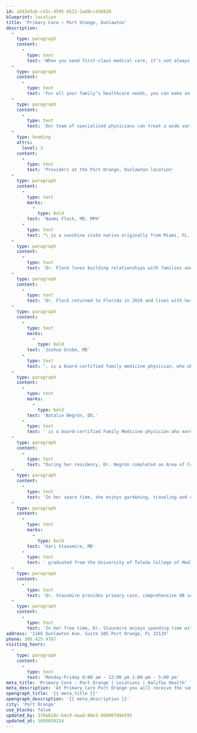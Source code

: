 ```yaml
---
id: a562e5ab-c41c-4595-8521-1ad8cc436620
blueprint: location
title: 'Primary Care – Port Orange, Dunlawton'
description:
  -
    type: paragraph
    content:
      -
        type: text
        text: 'When you need first-class medical care, it’s not always convenient to drive to Halifax Health in Daytona Beach. At Halifax Health – Primary Care Port Orange you will receive the same medical expertise you and your family have come to expect from Halifax Health at a facility conveniently located in your neighborhood.'
  -
    type: paragraph
    content:
      -
        type: text
        text: 'For all your family’s healthcare needs, you can make an appointment and be seen by a primary care physician. Take advantage of timely and convenient family care without compromising your standards.'
  -
    type: paragraph
    content:
      -
        type: text
        text: 'Our team of specialized physicians can treat a wide variety of common conditions and illnesses, as well as provide routine vaccinations. Schedule an appointment today!'
  -
    type: heading
    attrs:
      level: 3
    content:
      -
        type: text
        text: 'Providers at the Port Orange, Dunlawton location'
  -
    type: paragraph
    content:
      -
        type: text
        marks:
          -
            type: bold
        text: 'Naomi Flock, MD, MPH'
      -
        type: text
        text: "\_is a sunshine state native originally from Miami, FL. She earned her bachelor’s degree in biology from Florida State University and continued her studies at Florida State University College of Medicine. Dr. Flock earned her master’s degree in Public Health from the University of West Florida with a focus on adolescent health and prevention. In 2017, Dr. Flock completed her Family Medicine residency as chief resident at New Hanover Regional Medical Center in Wilmington, North Carolina, and is a board-certified family physician."
  -
    type: paragraph
    content:
      -
        type: text
        text: 'Dr. Flock loves building relationships with families and taking care of her community in all stages of life. She has a passion for maternal and child care, and provides all age pediatric care. Dr. Flock also provides prenatal care, in addition to obstetric deliveries and new born care at Halifax Health Medical Center of Daytona Beach. She has additional experience in adolescent medicine, risk reduction and prevention, reproductive health and LGBTQ+ care.'
  -
    type: paragraph
    content:
      -
        type: text
        text: 'Dr. Flock returned to Florida in 2020 and lives with her husband Jens, who is also a physician. She enjoys cooking, stand-up paddle boarding, the beach, painting, making jewelry and spending time with her husband and their cat Wilmy.'
  -
    type: paragraph
    content:
      -
        type: text
        marks:
          -
            type: bold
        text: 'Joshua Grube, MD'
      -
        type: text
        text: ", is a board-certified family medicine physician, who obtained his medical degree from the\_University of Oklahoma College of Medicine and completed\_residency at Halifax Health Medical Center in Daytona Beach,\_Florida in 2018.\_Dr. Grube enjoys all facets of wellness with an emphasis in\_caring for patients with chronic pain, musculoskeletal\_problems as well as women’s health."
  -
    type: paragraph
    content:
      -
        type: text
        marks:
          -
            type: bold
        text: 'Natalie Negròn, DO,'
      -
        type: text
        text: ' is a board-certified Family Medicine physician who earned her Doctor of Osteopathic Medicine at Nova Southeastern University in Fort Lauderdale, Florida. In 2019, she completed her residency at HCA Healthcare/University of South Florida Morsani College of Medicine GME at Oak Hill Hospital in Brooksville, Florida where she served as Chief Resident.'
  -
    type: paragraph
    content:
      -
        type: text
        text: "During her residency, Dr. Negròn completed an Area of Concentration track in Children & Adolescent Medicine.\_ She currently serves as a Clinical Instructor and Founding Faculty Member for the Orlando College of Osteopathic Medicine.\_ As a physician, she enjoys all facets of wellness with an emphasis on women’s health, all-age pediatric care, mental health and preventative care."
  -
    type: paragraph
    content:
      -
        type: text
        text: 'In her spare time, she enjoys gardening, traveling and exploring new cities, learning new recipes, and spending quality time with her husband, Joshua.'
  -
    type: paragraph
    content:
      -
        type: text
        marks:
          -
            type: bold
        text: 'Kari Stausmire, MD'
      -
        type: text
        text: ' graduated from the University of Toledo College of Medicine in Toledo, Ohio. She completed her residency at Halifax Health’s distinguished Family Medicine Residency Program in Daytona Beach, Fla.'
  -
    type: paragraph
    content:
      -
        type: text
        text: 'Dr. Stausmire provides primary care, comprehensive OB services and non-surgical gynecologic services for women ages 12 through 65, including preventative care, family planning, management of chronic conditions, annual exams, pap smears, long-acting contraception, neonatal circumcisions and more. Her special interests include women’s and adolescent health, obstetrics and breastfeeding medicine. She has a passion for patient education, counseling and working with underserved communities.'
  -
    type: paragraph
    content:
      -
        type: text
        text: 'In her free time, Dr. Stausmire enjoys spending time with her children, traveling, yoga, listening to live music and eating sushi.'
address: '1165 Dunlawton Ave. Suite 105 Port Orange, FL 32129'
phone: 386.425.4787
visiting_hours:
  -
    type: paragraph
    content:
      -
        type: text
        text: 'Monday-Friday 8:00 am - 12:00 pm 1:00 pm - 5:00 pm'
meta_title: 'Primary Care - Port Orange | Locations | Halifax Health'
meta_description: 'At Primary Care Port Orange you will receive the same medical expertise you and your family have come to expect from Halifax Health.'
opengraph_title: '{{ meta_title }}'
opengraph_description: '{{ meta_description }}'
city: 'Port Orange'
use_blocks: false
updated_by: 370ab10c-b4c0-4aad-88e3-96966f89e595
updated_at: 1695059254
---
```

